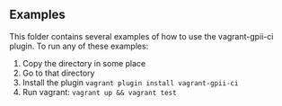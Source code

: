 Examples
-------

This folder contains several examples of how to use the vagrant-gpii-ci plugin. To
run any of these examples:

 1. Copy the directory in some place
 2. Go to that directory
 2. Install the plugin
    `vagrant plugin install vagrant-gpii-ci`
 3. Run vagrant:
    `vagrant up && vagrant test`
